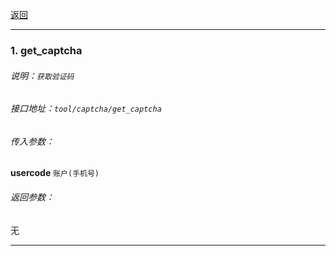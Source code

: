 [返回](main.md)


***

### 1. get_captcha

###### 说明：`获取验证码`

###### 接口地址：`tool/captcha/get_captcha`

###### 传入参数：

**usercode** `账户(手机号)` 

###### 返回参数：

无

***



